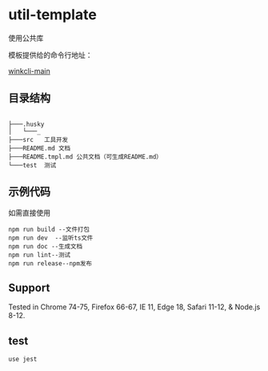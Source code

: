 # util-template

使用公共库

模板提供给的命令行地址：

[winkcli-main](https://github.com/huahuahuahuahuahua/winkcli-main/tree/master/)

## 目录结构

```shell

├───.husky
│   └───_
├───src   工具开发
├───README.md 文档
├───README.tmpl.md 公共文档（可生成README.md）
└───test  测试
```

## 示例代码

如需直接使用

```shell
npm run build --文件打包
npm run dev  --监听ts文件
npm run doc --生成文档
npm run lint--测试
npm run release--npm发布
```

## Support

Tested in Chrome 74-75, Firefox 66-67, IE 11, Edge 18, Safari 11-12, & Node.js 8-12.

## test

`use jest`
